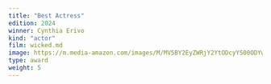 ```yaml
---
title: "Best Actress"
edition: 2024
winner: Cynthia Erivo
kind: "actor"
film: wicked.md
image: https://m.media-amazon.com/images/M/MV5BY2EyZWRjY2YtODcyYS00ODYwLWFlYzEtYWU2YTVhYzY0MGJmXkEyXkFqcGc@._V1_FMjpg_UX1024_.jpg
type: award
weight: 5
---
```

